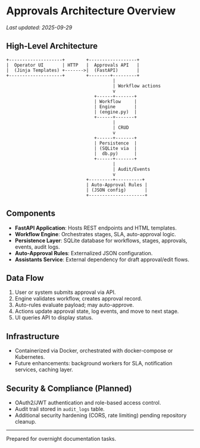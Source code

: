 # Approvals Architecture Overview

_Last updated: 2025-09-29_

## High-Level Architecture

```
+--------------------+        +------------------+
|  Operator UI       | HTTP   |  Approvals API   |
|  (Jinja Templates) +------->|  (FastAPI)       |
+--------------------+        +--------+---------+
                                        |
                                        | Workflow actions
                                        v
                                 +------+-------+
                                 | Workflow     |
                                 | Engine       |
                                 | (engine.py)  |
                                 +------+-------+
                                        |
                                        | CRUD
                                        v
                                 +------+-------+
                                 | Persistence  |
                                 | (SQLite via  |
                                 |  db.py)      |
                                 +------+-------+
                                        |
                                        | Audit/Events
                                        v
                              +---------+----------+
                              | Auto-Approval Rules |
                              | (JSON config)       |
                              +---------------------+
```

## Components
- **FastAPI Application**: Hosts REST endpoints and HTML templates.
- **Workflow Engine**: Orchestrates stages, SLA, auto-approval logic.
- **Persistence Layer**: SQLite database for workflows, stages, approvals, events, audit logs.
- **Auto-Approval Rules**: Externalized JSON configuration.
- **Assistants Service**: External dependency for draft approval/edit flows.

## Data Flow
1. User or system submits approval via API.
2. Engine validates workflow, creates approval record.
3. Auto-rules evaluate payload; may auto-approve.
4. Actions update approval state, log events, and move to next stage.
5. UI queries API to display status.

## Infrastructure
- Containerized via Docker, orchestrated with docker-compose or Kubernetes.
- Future enhancements: background workers for SLA, notification services, caching layer.

## Security & Compliance (Planned)
- OAuth2/JWT authentication and role-based access control.
- Audit trail stored in `audit_logs` table.
- Additional security hardening (CORS, rate limiting) pending repository cleanup.

---

Prepared for overnight documentation tasks.
